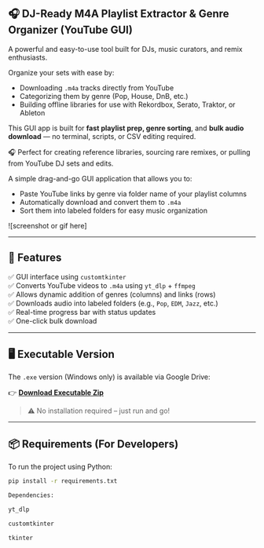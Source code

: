 ## 🎧 DJ-Ready M4A Playlist Extractor & Genre Organizer (YouTube GUI)

A powerful and easy-to-use tool built for DJs, music curators, and remix enthusiasts.

Organize your sets with ease by:
- Downloading `.m4a` tracks directly from YouTube
- Categorizing them by genre (Pop, House, DnB, etc.)
- Building offline libraries for use with Rekordbox, Serato, Traktor, or Ableton

This GUI app is built for **fast playlist prep, genre sorting**, and **bulk audio download** — no terminal, scripts, or CSV editing required.

🎧 Perfect for creating reference libraries, sourcing rare remixes, or pulling from YouTube DJ sets and edits.

A simple drag-and-go GUI application that allows you to:
- Paste YouTube links by genre via folder name of your playlist columns
- Automatically download and convert them to `.m4a`
- Sort them into labeled folders for easy music organization

![screenshot or gif here]

---

## 🚀 Features

✅ GUI interface using `customtkinter`  
✅ Converts YouTube videos to `.m4a` using `yt_dlp` + `ffmpeg`  
✅ Allows dynamic addition of genres (columns) and links (rows)  
✅ Downloads audio into labeled folders (e.g., `Pop`, `EDM`, `Jazz`, etc.)  
✅ Real-time progress bar with status updates  
✅ One-click bulk download

---

## 🖥️ Executable Version

The `.exe` version (Windows only) is available via Google Drive:

👉 **[Download Executable Zip](https://drive.google.com/file/d/1u_Itvj-8MLGI64j_BpzErqh9tdhwAP2U/view?usp=drive_link)**

> ⚠️ No installation required – just run and go!

---

## 📦 Requirements (For Developers)

To run the project using Python:

```bash
pip install -r requirements.txt

Dependencies:

yt_dlp

customtkinter

tkinter
